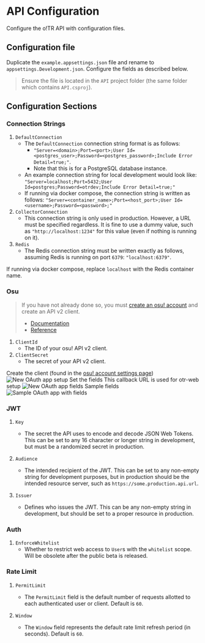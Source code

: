 # API Configuration

Configure the o!TR API with configuration files.

## Configuration file

Duplicate the `example.appsettings.json` file and rename to `appsettings.Development.json`. Configure the fields as described below.

> Ensure the file is located in the `API` project folder (the same folder which contains `API.csproj`).
>

## Configuration Sections

### Connection Strings

1. `DefaultConnection`
    - The `DefaultConnection` connection string format is as follows:
        - `"Server=<domain>;Port=<port>;User Id=<postgres_user>;Password=<postgres_password>;Include Error Detail=true;"`.
        - Note that this is for a PostgreSQL database instance.
    - An example connection string for local development would look like:
      `"Server=localhost;Port=5432;User Id=postgres;Password=otrdev;Include Error Detail=true;"`
    - If running via docker compose, the connection string is written as follows:
      `"Server=<container_name>;Port=<host_port>;User Id=<username>;Password=<password>;"`
2. `CollectorConnection`
    - This connection string is only used in production. However, a URL must be specified regardless. It is fine to use a dummy value, such as `"http://localhost:1234"` for this value (even if nothing is running on it).
3. `Redis`
    - The Redis connection string must be written exactly as follows, assuming Redis is running on port `6379`: `"localhost:6379"`.

If running via docker compose, replace `localhost` with the Redis container name.

### Osu

> If you have not already done so, you must [create an osu! account](https://osu.ppy.sh/wiki/en/Registration) and create an API v2 client.
>
> - [Documentation](https://osu.ppy.sh/wiki/en/osu%21api)
> - [Reference](https://osu.ppy.sh/docs/index.html)

1. `ClientId`
    - The ID of your osu! API v2 client.
2. `ClientSecret`
    - The secret of your API v2 client.

<procedure collapsible="true" default-state="collapsed" title="Further osu! API setup instructions">
   <step>
      Create the client (found in the <a href="https://osu.ppy.sh/home/account/edit">osu! account settings page</a>) <img src="new-oauth-app.png" alt="New OAuth app setup"/>
   </step> 
   <step>
      Set the fields
      <tip>This callback URL is used for otr-web setup</tip>
      <img src="new-oauth-app-fields.png" alt="New OAuth app fields"/>
   </step>
   <step>
      Sample fields <img src="sample-oauth-app.png" alt="Sample OAuth app with fields"/>
   </step>
</procedure>

### JWT

1. `Key`
    - The secret the API uses to encode and decode JSON Web Tokens. This can be set to any 16 character or longer string in development, but must be a randomized secret in production.

2. `Audience`
    - The intended recipient of the JWT. This can be set to any non-empty string for development purposes, but in production should be the intended resource server, such as `https://some.production.api.url`.

3. `Issuer`
   - Defines who issues the JWT. This can be any non-empty string in development, but should be set to a proper resource in production.

### Auth

1. `EnforceWhitelist`
   - Whether to restrict web access to `User`s with the `whitelist` scope. Will be obsolete after the public beta is released.

### Rate Limit

1. `PermitLimit`
   - The `PermitLimit` field is the default number of requests allotted to each authenticated user or client. Default is `60`.

2. `Window`
   - The `Window` field represents the default rate limit refresh period (in seconds). Default is `60`.